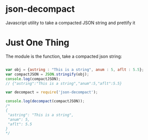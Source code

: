 json-decompact
==============

Javascript utility to take a compacted JSON string and prettify it

# Just One Thing

The module is the function, take a compacted json string:

```javascript

var obj = {astring : "This is a string", anum : 5, aflt : 5.5};
var compactJSON = JSON.stringify(obj);
console.log(compactJSON);
// {"astring":"This is a string","anum":5,"aflt":5.5}

var decompact = require('json-decompact');

console.log(decompact(compactJSON));
/*
{
 "astring": "This is a string",
 "anum": 5,
 "aflt": 5.5
}
*/
```
